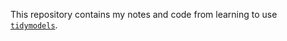 This repository contains my notes and code from learning to use [`tidymodels`](https://www.tidymodels.org).
